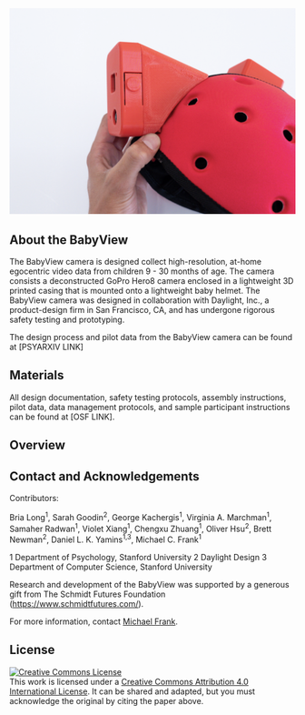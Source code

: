 ![logo.png](babyview_photo.png)


## About the BabyView

The BabyView camera is designed collect high-resolution, at-home egocentric video data from children 9 - 30 months of age.  The camera consists a deconstructed  GoPro Hero8 camera enclosed in a lightweight 3D printed casing that is mounted onto a lightweight baby helmet. The BabyView camera was designed in collaboration with Daylight, Inc., a product-design firm in San Francisco, CA, and has undergone rigorous safety testing and prototyping.


The design process and pilot data from the BabyView camera can be found at [PSYARXIV LINK]

## Materials 

All design documentation, safety testing protocols, assembly instructions, pilot data, data management protocols, and sample participant instructions can be found at [OSF LINK].


## Overview


## Contact and Acknowledgements


Contributors: 

Bria Long<sup>1</sup>, Sarah Goodin<sup>2</sup>, George Kachergis<sup>1</sup>, Virginia A. Marchman<sup>1</sup>, Samaher Radwan<sup>1</sup>, 
Violet Xiang<sup>1</sup>, Chengxu Zhuang<sup>1</sup>, Oliver Hsu<sup>2</sup>, Brett Newman<sup>2</sup>, Daniel L. K. Yamins<sup>1,3</sup>, Michael C. Frank<sup>1</sup>

1 Department of Psychology, Stanford University
2 Daylight Design
3 Department of Computer Science, Stanford University

Research and development of the BabyView was supported by a generous gift from The Schmidt Futures Foundation (https://www.schmidtfutures.com/).

For more information, contact [Michael Frank](http://web.stanford.edu/~mcfrank/).

## License

<a rel="license" href="http://creativecommons.org/licenses/by/4.0/"><img alt="Creative Commons License" style="border-width:0" src="https://i.creativecommons.org/l/by/4.0/88x31.png" /></a><br />This work is licensed under a <a rel="license" href="http://creativecommons.org/licenses/by/4.0/">Creative Commons Attribution 4.0 International License</a>. It can be shared and adapted, but you must acknowledge the original by citing the paper above. 
